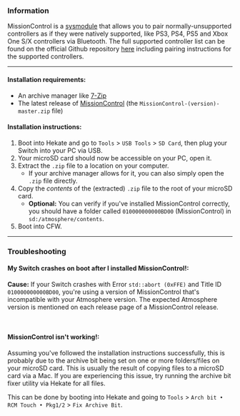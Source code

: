 ### **Information**

MissionControl is a [sysmodule](index.md#terminologies) that allows you to pair normally-unsupported controllers as if they were natively supported, like PS3, PS4, PS5 and Xbox One S/X controllers via Bluetooth. The full supported controller list can be found on the official Github repository [here](https://github.com/ndeadly/MissionControl) including pairing instructions for the supported controllers.

-----

#### Installation requirements:
- An archive manager like [7-Zip](https://www.7-zip.org/)
- The latest release of [MissionControl](https://github.com/ndeadly/MissionControl/releases) (the `MissionControl-(version)-master.zip` file)

#### Installation instructions:
1. Boot into Hekate and go to `Tools` > `USB Tools` > `SD Card`, then plug your Switch into your PC via USB.
2. Your microSD card should now be accessible on your PC, open it.
3. Extract the `.zip` file to a location on your computer.
    - If your archive manager allows for it, you can also simply open the `.zip` file directly.
4. Copy the *contents* of the (extracted) `.zip` file to the root of your microSD card.
    - **Optional:** You can verify if you've installed MissionControl correctly, you should have a folder called `010000000000BD00` (MissionControl) in `sd:/atmosphere/contents`.
5. Boot into CFW.

-----

### **Troubleshooting**
#### **My Switch crashes on boot after I installed MissionControl!:**

**Cause:** If your Switch crashes with Error `std::abort (0xFFE)` and Title ID `010000000000BD00`, you're using a version of MissionControl that's incompatible with your Atmosphere version. The expected Atmosphere version is mentioned on each release page of a MissionControl release.

&nbsp;

#### **MissionControl isn't working!:**

Assuming you've followed the installation instructions successfully, this is probably due to the archive bit being set on one or more folders/files on your microSD card. This is usually the result of copying files to a microSD card via a Mac. If you are experiencing this issue, try running the archive bit fixer utility via Hekate for all files.

This can be done by booting into Hekate and going to `Tools` > `Arch bit • RCM Touch • Pkg1/2` > `Fix Archive Bit`.
